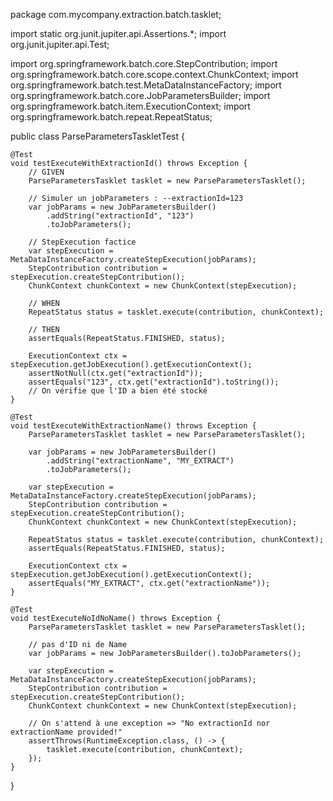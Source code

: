 package com.mycompany.extraction.batch.tasklet;

import static org.junit.jupiter.api.Assertions.*;
import org.junit.jupiter.api.Test;

import org.springframework.batch.core.StepContribution;
import org.springframework.batch.core.scope.context.ChunkContext;
import org.springframework.batch.test.MetaDataInstanceFactory;
import org.springframework.batch.core.JobParametersBuilder;
import org.springframework.batch.item.ExecutionContext;
import org.springframework.batch.repeat.RepeatStatus;

public class ParseParametersTaskletTest {

    @Test
    void testExecuteWithExtractionId() throws Exception {
        // GIVEN
        ParseParametersTasklet tasklet = new ParseParametersTasklet();

        // Simuler un jobParameters : --extractionId=123
        var jobParams = new JobParametersBuilder()
            .addString("extractionId", "123")
            .toJobParameters();

        // StepExecution factice
        var stepExecution = MetaDataInstanceFactory.createStepExecution(jobParams);
        StepContribution contribution = stepExecution.createStepContribution();
        ChunkContext chunkContext = new ChunkContext(stepExecution);

        // WHEN
        RepeatStatus status = tasklet.execute(contribution, chunkContext);

        // THEN
        assertEquals(RepeatStatus.FINISHED, status);

        ExecutionContext ctx = stepExecution.getJobExecution().getExecutionContext();
        assertNotNull(ctx.get("extractionId"));
        assertEquals("123", ctx.get("extractionId").toString());
        // On vérifie que l'ID a bien été stocké
    }

    @Test
    void testExecuteWithExtractionName() throws Exception {
        ParseParametersTasklet tasklet = new ParseParametersTasklet();

        var jobParams = new JobParametersBuilder()
            .addString("extractionName", "MY_EXTRACT")
            .toJobParameters();

        var stepExecution = MetaDataInstanceFactory.createStepExecution(jobParams);
        StepContribution contribution = stepExecution.createStepContribution();
        ChunkContext chunkContext = new ChunkContext(stepExecution);

        RepeatStatus status = tasklet.execute(contribution, chunkContext);
        assertEquals(RepeatStatus.FINISHED, status);

        ExecutionContext ctx = stepExecution.getJobExecution().getExecutionContext();
        assertEquals("MY_EXTRACT", ctx.get("extractionName"));
    }

    @Test
    void testExecuteNoIdNoName() throws Exception {
        ParseParametersTasklet tasklet = new ParseParametersTasklet();

        // pas d'ID ni de Name
        var jobParams = new JobParametersBuilder().toJobParameters();

        var stepExecution = MetaDataInstanceFactory.createStepExecution(jobParams);
        StepContribution contribution = stepExecution.createStepContribution();
        ChunkContext chunkContext = new ChunkContext(stepExecution);

        // On s'attend à une exception => "No extractionId nor extractionName provided!"
        assertThrows(RuntimeException.class, () -> {
            tasklet.execute(contribution, chunkContext);
        });
    }
}
